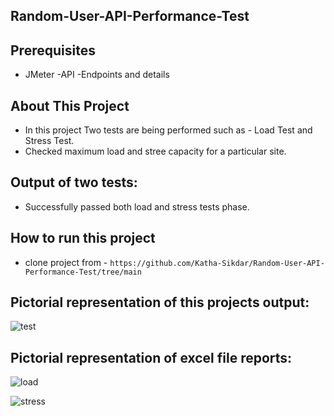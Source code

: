## Random-User-API-Performance-Test

## Prerequisites
 - JMeter -API -Endpoints and details

## About This Project
 - In this project Two tests are being performed such as - Load Test and Stress Test.
 - Checked maximum load and stree capacity for a particular site.

## Output of two tests:
 - Successfully passed both load and stress tests phase.
   
## How to run this project
 - clone project from -
   ``` https://github.com/Katha-Sikdar/Random-User-API-Performance-Test/tree/main ```

## Pictorial representation of this projects output:
![test](https://github.com/Katha-Sikdar/Random-User-API-Performance-Test/assets/82141562/715d91ff-c24b-4778-bd49-dbbebe7752e5)

## Pictorial representation of excel file reports:
![load](https://github.com/Katha-Sikdar/Random-User-API-Performance-Test/assets/82141562/54b2bd23-ffa3-4c3c-af22-d573e184f8f2)

![stress](https://github.com/Katha-Sikdar/Random-User-API-Performance-Test/assets/82141562/189c5015-402c-48e0-b6fb-73e96df77c6c)

